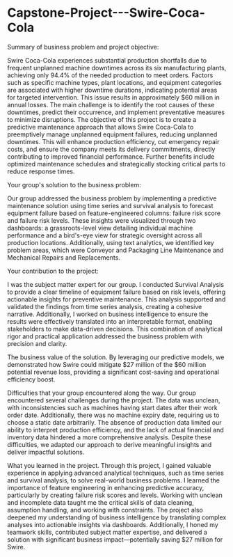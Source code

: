 # Capstone-Project---Swire-Coca-Cola

Summary of business problem and project objective:

Swire Coca-Cola experiences substantial production shortfalls due to frequent unplanned machine downtimes across its six manufacturing plants, achieving only 94.4% of the needed production to meet orders. 
Factors such as specific machine types, plant locations, and equipment categories are associated with higher downtime durations, indicating potential areas for targeted intervention. 
This issue results in approximately $60 million in annual losses. The main challenge is to identify the root causes of these downtimes, predict their occurrence, and implement preventative measures to minimize disruptions.
The objective of this project is to create a predictive maintenance approach that allows Swire Coca-Cola to preemptively manage unplanned equipment failures, reducing unplanned downtimes. 
This will enhance production efficiency, cut emergency repair costs, and ensure the company meets its delivery commitments, directly contributing to improved financial performance. 
Further benefits include optimized maintenance schedules and strategically stocking critical parts to reduce response times.

Your group's solution to the business problem: 

Our group addressed the business problem by implementing a predictive maintenance solution using time series and survival analysis to forecast equipment failure based on feature-engineered columns: failure risk score and failure risk levels. 
These insights were visualized through two dashboards: a grassroots-level view detailing individual machine performance and a bird's-eye view for strategic oversight across all production locations. 
Additionally, using text analytics, we identified key problem areas, which were Conveyor and Packaging Line Maintenance and Mechanical Repairs and Replacements.

Your contribution to the project:

I was the subject matter expert for our group. I conducted Survival Analysis to provide a clear timeline of equipment failure based on risk levels, offering actionable insights for preventive maintenance. 
This analysis supported and validated the findings from time series analysis, creating a cohesive narrative. 
Additionally, I worked on business intelligence to ensure the results were effectively translated into an interpretable format, enabling stakeholders to make data-driven decisions. 
This combination of analytical rigor and practical application addressed the business problem with precision and clarity.

The business value of the solution.
By leveraging our predictive models, we demonstrated how Swire could mitigate $27 million of the $60 million potential revenue loss, providing a significant cost-saving and operational efficiency boost.

Difficulties that your group encountered along the way.
Our group encountered several challenges during the project. 
The data was unclean, with inconsistencies such as machines having start dates after their work order date. 
Additionally, there was no machine expiry date, requiring us to choose a static date arbitrarily. 
The absence of production data limited our ability to interpret production efficiency, and the lack of actual financial and inventory data hindered a more comprehensive analysis. 
Despite these difficulties, we adapted our approach to derive meaningful insights and deliver impactful solutions.

What you learned in the project.
Through this project, I gained valuable experience in applying advanced analytical techniques, such as time series and survival analysis, to solve real-world business problems. 
I learned the importance of feature engineering in enhancing predictive accuracy, particularly by creating failure risk scores and levels. 
Working with unclean and incomplete data taught me the critical skills of data cleaning, assumption handling, and working with constraints. 
The project also deepened my understanding of business intelligence by translating complex analyses into actionable insights via dashboards. 
Additionally, I honed my teamwork skills, contributed subject matter expertise, and delivered a solution with significant business impact—potentially saving $27 million for Swire.


